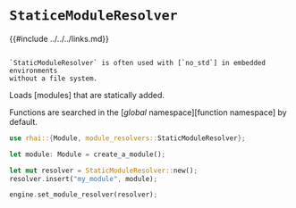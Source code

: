 `StaticeModuleResolver`
=======================

{{#include ../../../links.md}}


~~~admonish abstract.small "Useful for `no-std`"

`StaticModuleResolver` is often used with [`no_std`] in embedded environments
without a file system.
~~~

Loads [modules] that are statically added.

Functions are searched in the [_global_ namespace][function namespace] by default.

```rust
use rhai::{Module, module_resolvers::StaticModuleResolver};

let module: Module = create_a_module();

let mut resolver = StaticModuleResolver::new();
resolver.insert("my_module", module);

engine.set_module_resolver(resolver);
```
